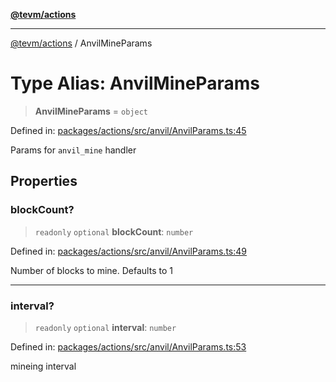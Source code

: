 [**@tevm/actions**](../README.md)

***

[@tevm/actions](../globals.md) / AnvilMineParams

# Type Alias: AnvilMineParams

> **AnvilMineParams** = `object`

Defined in: [packages/actions/src/anvil/AnvilParams.ts:45](https://github.com/evmts/tevm-monorepo/blob/main/packages/actions/src/anvil/AnvilParams.ts#L45)

Params for `anvil_mine` handler

## Properties

### blockCount?

> `readonly` `optional` **blockCount**: `number`

Defined in: [packages/actions/src/anvil/AnvilParams.ts:49](https://github.com/evmts/tevm-monorepo/blob/main/packages/actions/src/anvil/AnvilParams.ts#L49)

Number of blocks to mine. Defaults to 1

***

### interval?

> `readonly` `optional` **interval**: `number`

Defined in: [packages/actions/src/anvil/AnvilParams.ts:53](https://github.com/evmts/tevm-monorepo/blob/main/packages/actions/src/anvil/AnvilParams.ts#L53)

mineing interval
